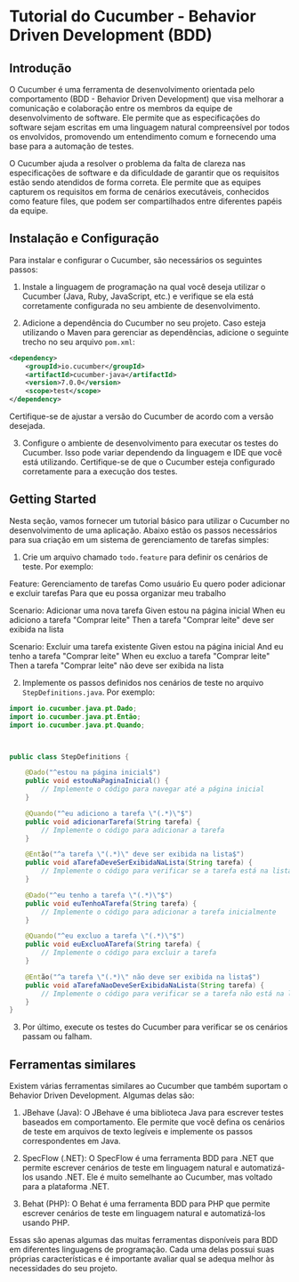 # Tutorial do Cucumber - Behavior Driven Development (BDD)

## Introdução

O Cucumber é uma ferramenta de desenvolvimento orientada pelo comportamento (BDD - Behavior Driven Development) que visa melhorar a comunicação e colaboração entre os membros da equipe de desenvolvimento de software. Ele permite que as especificações do software sejam escritas em uma linguagem natural compreensível por todos os envolvidos, promovendo um entendimento comum e fornecendo uma base para a automação de testes.

O Cucumber ajuda a resolver o problema da falta de clareza nas especificações de software e da dificuldade de garantir que os requisitos estão sendo atendidos de forma correta. Ele permite que as equipes capturem os requisitos em forma de cenários executáveis, conhecidos como feature files, que podem ser compartilhados entre diferentes papéis da equipe.

## Instalação e Configuração

Para instalar e configurar o Cucumber, são necessários os seguintes passos:

1. Instale a linguagem de programação na qual você deseja utilizar o Cucumber (Java, Ruby, JavaScript, etc.) e verifique se ela está corretamente configurada no seu ambiente de desenvolvimento.

2. Adicione a dependência do Cucumber no seu projeto. Caso esteja utilizando o Maven para gerenciar as dependências, adicione o seguinte trecho no seu arquivo `pom.xml`:

```xml
<dependency>
    <groupId>io.cucumber</groupId>
    <artifactId>cucumber-java</artifactId>
    <version>7.0.0</version>
    <scope>test</scope>
</dependency>
```

Certifique-se de ajustar a versão do Cucumber de acordo com a versão desejada.

3. Configure o ambiente de desenvolvimento para executar os testes do Cucumber. Isso pode variar dependendo da linguagem e IDE que você está utilizando. Certifique-se de que o Cucumber esteja configurado corretamente para a execução dos testes.

## Getting Started

Nesta seção, vamos fornecer um tutorial básico para utilizar o Cucumber no desenvolvimento de uma aplicação. Abaixo estão os passos necessários para sua criação em um sistema de gerenciamento de tarefas simples:

1. Crie um arquivo chamado `todo.feature` para definir os cenários de teste. Por exemplo:


Feature: Gerenciamento de tarefas
  Como usuário
  Eu quero poder adicionar e excluir tarefas
  Para que eu possa organizar meu trabalho

  Scenario: Adicionar uma nova tarefa
    Given estou na página inicial
    When eu adiciono a tarefa "Comprar leite"
    Then a tarefa "Comprar leite" deve ser exibida na lista

  Scenario: Excluir uma tarefa existente
    Given estou na página inicial
    And eu tenho a tarefa "Comprar leite"
    When eu excluo a tarefa "Comprar leite"
    Then a tarefa "Comprar leite" não deve ser exibida na lista

2. Implemente os passos definidos nos cenários de teste no arquivo `StepDefinitions.java`. Por exemplo:

```java
import io.cucumber.java.pt.Dado;
import io.cucumber.java.pt.Então;
import io.cucumber.java.pt.Quando;



public class StepDefinitions {

    @Dado("^estou na página inicial$")
    public void estouNaPaginaInicial() {
        // Implemente o código para navegar até a página inicial
    }

    @Quando("^eu adiciono a tarefa \"(.*)\"$")
    public void adicionarTarefa(String tarefa) {
        // Implemente o código para adicionar a tarefa
    }

    @Então("^a tarefa \"(.*)\" deve ser exibida na lista$")
    public void aTarefaDeveSerExibidaNaLista(String tarefa) {
        // Implemente o código para verificar se a tarefa está na lista
    }

    @Dado("^eu tenho a tarefa \"(.*)\"$")
    public void euTenhoATarefa(String tarefa) {
        // Implemente o código para adicionar a tarefa inicialmente
    }

    @Quando("^eu excluo a tarefa \"(.*)\"$")
    public void euExcluoATarefa(String tarefa) {
        // Implemente o código para excluir a tarefa
    }

    @Então("^a tarefa \"(.*)\" não deve ser exibida na lista$")
    public void aTarefaNaoDeveSerExibidaNaLista(String tarefa) {
        // Implemente o código para verificar se a tarefa não está na lista
    }
}
```

3. Por último, execute os testes do Cucumber para verificar se os cenários passam ou falham.

## Ferramentas similares

Existem várias ferramentas similares ao Cucumber que também suportam o Behavior Driven Development. Algumas delas são:

1. JBehave (Java): O JBehave é uma biblioteca Java para escrever testes baseados em comportamento. Ele permite que você defina os cenários de teste em arquivos de texto legíveis e implemente os passos correspondentes em Java.

2. SpecFlow (.NET): O SpecFlow é uma ferramenta BDD para .NET que permite escrever cenários de teste em linguagem natural e automatizá-los usando .NET. Ele é muito semelhante ao Cucumber, mas voltado para a plataforma .NET.

3. Behat (PHP): O Behat é uma ferramenta BDD para PHP que permite escrever cenários de teste em linguagem natural e automatizá-los usando PHP.

Essas são apenas algumas das muitas ferramentas disponíveis para BDD em diferentes linguagens de programação. Cada uma delas possui suas próprias características e é importante avaliar qual se adequa melhor às necessidades do seu projeto.
